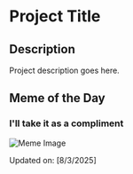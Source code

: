# Project Title

## Description

Project description goes here.

## Meme of the Day

### I'll take it as a compliment
![Meme Image](https://i.redd.it/d335yrbwxigf1.png)

Updated on: [8/3/2025]